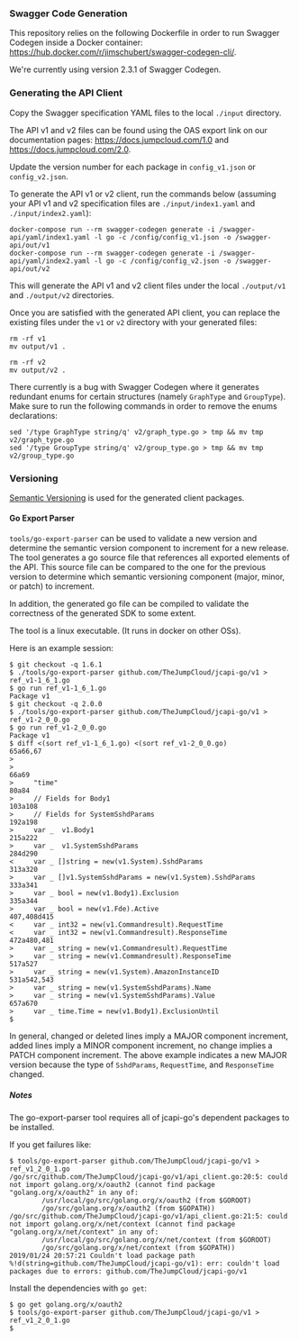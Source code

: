 ### Swagger Code Generation

This repository relies on the following Dockerfile in order to run
Swagger Codegen inside a Docker container:
https://hub.docker.com/r/jimschubert/swagger-codegen-cli/.

We're currently using version 2.3.1 of Swagger Codegen.

### Generating the API Client

Copy the Swagger specification YAML files to the local `./input` directory.

The API v1 and v2 files can be found using the OAS export link on our
documentation pages: https://docs.jumpcloud.com/1.0 and
https://docs.jumpcloud.com/2.0.

Update the version number for each package in `config_v1.json` or
`config_v2.json`.

To generate the API v1 or v2 client, run the commands below (assuming your
API v1 and v2 specification files are `./input/index1.yaml` and
`./input/index2.yaml`):

```
docker-compose run --rm swagger-codegen generate -i /swagger-api/yaml/index1.yaml -l go -c /config/config_v1.json -o /swagger-api/out/v1
docker-compose run --rm swagger-codegen generate -i /swagger-api/yaml/index2.yaml -l go -c /config/config_v2.json -o /swagger-api/out/v2
```

This will generate the API v1 and v2 client files under the local
`./output/v1` and `./output/v2` directories.

Once you are satisfied with the generated API client, you can replace the
existing files under the `v1` or `v2` directory with your generated files:

```
rm -rf v1
mv output/v1 .

rm -rf v2
mv output/v2 .
```

There currently is a bug with Swagger Codegen where it generates redundant
enums for certain structures (namely `GraphType` and `GroupType`).
Make sure to run the following commands in order to remove the enums
declarations:

```
sed '/type GraphType string/q' v2/graph_type.go > tmp && mv tmp v2/graph_type.go
sed '/type GroupType string/q' v2/group_type.go > tmp && mv tmp v2/group_type.go
```
### Versioning

[Semantic Versioning](https://semver.org) is used for the generated client packages.

#### Go Export Parser

`tools/go-export-parser` can be used to validate a new version and determine the semantic version
component to increment for a new release. The tool generates a go source file that references all
exported elements of the API. This source file can be compared to the one for the previous version
to determine which semantic versioning component (major, minor, or patch) to increment.

In addition, the generated go file can be compiled to validate the correctness of the generated SDK to
some extent.

The tool is a linux executable. (It runs in docker on other OSs).

Here is an example session:

```
$ git checkout -q 1.6.1
$ ./tools/go-export-parser github.com/TheJumpCloud/jcapi-go/v1 > ref_v1-1_6_1.go
$ go run ref_v1-1_6_1.go
Package v1
$ git checkout -q 2.0.0
$ ./tools/go-export-parser github.com/TheJumpCloud/jcapi-go/v1 > ref_v1-2_0_0.go
$ go run ref_v1-2_0_0.go
Package v1
$ diff <(sort ref_v1-1_6_1.go) <(sort ref_v1-2_0_0.go)
65a66,67
>
>
66a69
>     "time"
80a84
>     // Fields for Body1
103a108
>     // Fields for SystemSshdParams
192a198
>     var _  v1.Body1
215a222
>     var _  v1.SystemSshdParams
284d290
<     var _ []string = new(v1.System).SshdParams
313a320
>     var _ []v1.SystemSshdParams = new(v1.System).SshdParams
333a341
>     var _ bool = new(v1.Body1).Exclusion
335a344
>     var _ bool = new(v1.Fde).Active
407,408d415
<     var _ int32 = new(v1.Commandresult).RequestTime
<     var _ int32 = new(v1.Commandresult).ResponseTime
472a480,481
>     var _ string = new(v1.Commandresult).RequestTime
>     var _ string = new(v1.Commandresult).ResponseTime
517a527
>     var _ string = new(v1.System).AmazonInstanceID
531a542,543
>     var _ string = new(v1.SystemSshdParams).Name
>     var _ string = new(v1.SystemSshdParams).Value
657a670
>     var _ time.Time = new(v1.Body1).ExclusionUntil
$
```

In general, changed or deleted lines imply a MAJOR component increment, added lines imply a MINOR component
increment, no change implies a PATCH component increment. The above example indicates a new MAJOR version
because the type of `SshdParams`, `RequestTime`, and `ResponseTime` changed.

##### Notes

The go-export-parser tool requires all of jcapi-go's dependent packages to be installed.

If you get failures like:

```
$ tools/go-export-parser github.com/TheJumpCloud/jcapi-go/v1 > ref_v1_2_0_1.go
/go/src/github.com/TheJumpCloud/jcapi-go/v1/api_client.go:20:5: could not import golang.org/x/oauth2 (cannot find package "golang.org/x/oauth2" in any of:
        /usr/local/go/src/golang.org/x/oauth2 (from $GOROOT)
        /go/src/golang.org/x/oauth2 (from $GOPATH))
/go/src/github.com/TheJumpCloud/jcapi-go/v1/api_client.go:21:5: could not import golang.org/x/net/context (cannot find package "golang.org/x/net/context" in any of:
        /usr/local/go/src/golang.org/x/net/context (from $GOROOT)
        /go/src/golang.org/x/net/context (from $GOPATH))
2019/01/24 20:57:21 Couldn't load package path %!d(string=github.com/TheJumpCloud/jcapi-go/v1): err: couldn't load packages due to errors: github.com/TheJumpCloud/jcapi-go/v1
```

Install the dependencies with `go get`:
```
$ go get golang.org/x/oauth2
$ tools/go-export-parser github.com/TheJumpCloud/jcapi-go/v1 > ref_v1_2_0_1.go
$
```
